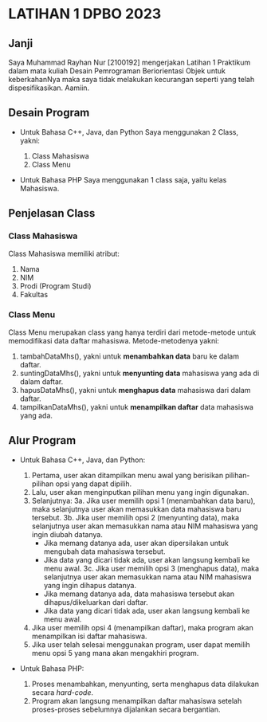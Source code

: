 # LATIHAN 1 DPBO 2023

## Janji
Saya Muhammad Rayhan Nur [2100192] mengerjakan Latihan 1 Praktikum dalam mata kuliah Desain Pemrograman Beriorientasi Objek untuk keberkahanNya maka saya tidak melakukan kecurangan seperti yang telah dispesifikasikan. Aamiin.

## Desain Program
- Untuk Bahasa C++, Java, dan Python
  Saya menggunakan 2 Class, yakni:
  1. Class Mahasiswa
  2. Class Menu
  
 - Untuk Bahasa PHP
   Saya menggunakan 1 class saja, yaitu kelas Mahasiswa.
   
## Penjelasan Class
### Class Mahasiswa
Class Mahasiswa memiliki atribut:
  1. Nama
  2. NIM
  3. Prodi (Program Studi)
  4. Fakultas
  
### Class Menu
Class Menu merupakan class yang hanya terdiri dari metode-metode untuk memodifikasi data daftar mahasiswa. Metode-metodenya yakni:
1) tambahDataMhs(), yakni untuk **menambahkan data** baru ke dalam daftar.
2) suntingDataMhs(), yakni untuk **menyunting data** mahasiswa yang ada di dalam daftar.
3) hapusDataMhs(), yakni untuk **menghapus data** mahasiswa dari dalam daftar.
4) tampilkanDataMhs(), yakni untuk **menampilkan daftar** data mahasiswa yang ada.

## Alur Program
- Untuk Bahasa C++, Java, dan Python:
  1. Pertama, user akan ditampilkan menu awal yang berisikan pilihan-pilihan opsi yang dapat dipilih.
  2. Lalu, user akan menginputkan pilihan menu yang ingin digunakan.
  3. Selanjutnya:
    3a. Jika user memilih opsi 1 (menambahkan data baru), maka selanjutnya user akan memasukkan data mahasiswa baru tersebut.
    3b. Jika user memilih opsi 2 (menyunting data), maka selanjutnya user akan memasukkan nama atau NIM mahasiswa yang ingin diubah datanya.
        - Jika memang datanya ada, user akan dipersilakan untuk mengubah data mahasiswa tersebut.
        - Jika data yang dicari tidak ada, user akan langsung kembali ke menu awal.
    3c. Jika user memilih opsi 3 (menghapus data), maka selanjutnya user akan memasukkan nama atau NIM mahasiswa yang ingin dihapus datanya.
        - Jika memang datanya ada, data mahasiswa tersebut akan dihapus/dikeluarkan dari daftar.
        - Jika data yang dicari tidak ada, user akan langsung kembali ke menu awal.
    3. Jika user memilih opsi 4 (menampilkan daftar), maka program akan menampilkan isi daftar mahasiswa.
  4. Jika user telah selesai menggunakan program, user dapat memilih menu opsi 5 yang mana akan mengakhiri program.

- Untuk Bahasa PHP:
  1. Proses menambahkan, menyunting, serta menghapus data dilakukan secara *hard-code*.
  2. Program akan langsung menampilkan daftar mahasiswa setelah proses-proses sebelumnya dijalankan secara bergantian.
